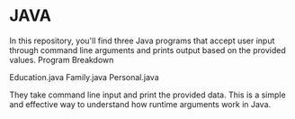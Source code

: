 # JAVA

In this repository, you'll find three Java programs that accept user input through command line arguments and prints output based on the provided values.
Program Breakdown

Education.java
Family.java
Personal.java

They take command line input and print the provided data. This is a simple and effective way to understand how runtime arguments work in Java.

